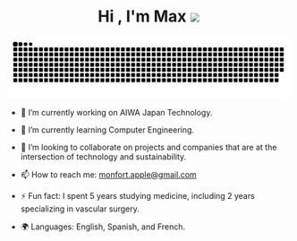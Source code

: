 <h1 align="center"><b>Hi , I'm Max </b><img src="https://media.giphy.com/media/hvRJCLFzcasrR4ia7z/giphy.gif" width="35"></h1>
<p align="center">
<!--- snake -->
<div align="center">
  <img  src="https://github.com/1999AZZAR/1999AZZAR/blob/readme/resources/img/grid-snake.svg"
       alt="snake" /></a>
</div>

<!--Intro start-->

- 🔭 I’m currently working on AIWA Japan Technology.

- 🌱 I’m currently learning Computer Engineering.
  
- 👯 I’m looking to collaborate on projects and companies that are at the intersection of technology and sustainability.
  
- 📫 How to reach me: monfort.apple@gmail.com
  
- ⚡ Fun fact: I spent 5 years studying medicine, including 2 years specializing in vascular surgery.
  
- 🌍 Languages: English, Spanish, and French.
